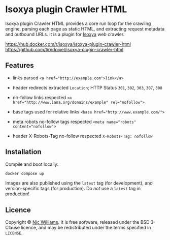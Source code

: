 # Isoxya plugin Crawler HTML

Isoxya plugin Crawler HTML provides a core run loop for the crawling engine, parsing each page as static HTML, and extracting request metadata and outbound URLs. It is a plugin for [Isoxya](https://www.isoxya.com/) web crawler.

https://hub.docker.com/r/isoxya/isoxya-plugin-crawler-html  
https://github.com/tiredpixel/isoxya-plugin-crawler-html  


## Features

- links parsed
  `<a href="http://example.com">link</a>`

- header redirects extracted
  `Location`; HTTP Status `301`, `302`, `303`, `307`, `308`

- no-follow links respected
  `<a href="http://www.iana.org/domains/example" rel="nofollow">`

- base tags used for relative links
  `<base href="http://www.example.com/">`

- meta robots no-follow tags respected
  `<meta name="robots" content="nofollow">`

- header X-Robots-Tag no-follow respected
  `X-Robots-Tag: nofollow`


## Installation

Compile and boot locally:

```sh
docker compose up
```

Images are also published using the `latest` tag (for development), and version-specific tags (for production). Do *not* use a `latest` tag in production!


## Licence

Copyright © [Nic Williams](https://www.tiredpixel.com/). It is free software, released under the BSD 3-Clause licence, and may be redistributed under the terms specified in `LICENSE`.
